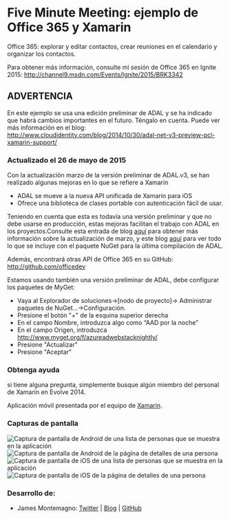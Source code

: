 Five Minute Meeting: ejemplo de Office 365 y Xamarin
=========================

Office 365: explorar y editar contactos, crear reuniones en el calendario y organizar los contactos.

Para obtener más información, consulte mi sesión de Office 365 en Ignite 2015: http://channel9.msdn.com/Events/Ignite/2015/BRK3342

## ADVERTENCIA
En este ejemplo se usa una edición preliminar de ADAL y se ha indicado que habrá cambios importantes en el futuro. Téngalo en cuenta. Puede ver más información en el blog: http://www.cloudidentity.com/blog/2014/10/30/adal-net-v3-preview-pcl-xamarin-support/

<h3>Actualizado el 26 de mayo de 2015</h3>
Con la actualización marzo de la versión preliminar de ADAL.v3, se han realizado algunas mejoras en lo que se refiere a Xamarin 
<ul>
	<li>
		ADAL se mueve a la nueva API unificada de Xamarin para iOS
	</li>
	<li>
		Ofrece una biblioteca de clases portable con autenticación fácil de usar.
	</li>
</ul>
<p>

Teniendo en cuenta que esta es todavía una versión preliminar y que no debe usarse en producción, estas mejoras facilitan el trabajo con ADAL en los proyectos.Consulte esta entrada de blog [aquí](http://www.cloudidentity.com/blog/2015/03/04/adal-v3-preview-march-refresh/) para obtener más información sobre la actualización de marzo, y este blog [aquí](https://www.nuget.org/packages/Microsoft.IdentityModel.Clients.ActiveDirectory/3.1.203031538-alpha) para ver todo lo que se incluye con el paquete NuGet para la última compilación de ADAL.

Además, encontrará otras API de Office 365 en su GitHub: http://github.com/officedev

Estamos usando también una versión preliminar de ADAL, debe configurar los paquetes de MyGet:

* Vaya al Explorador de soluciones->[nodo de proyecto]-> Administrar paquetes de NuGet…->Configuración.
* Presione el botón "+" de la esquina superior derecha
* En el campo Nombre, introduzca algo como “AAD por la noche”
* En el campo Origen, introduzca http://www.myget.org/f/azureadwebstacknightly/
* Presione "Actualizar"
* Presione "Aceptar"


### Obtenga ayuda

si tiene alguna pregunta, simplemente busque algún miembro del personal de Xamarin en Evolve 2014.

Aplicación móvil presentada por el equipo de [Xamarin](http://www.xamarin.com/).

### Capturas de pantalla

![Captura de pantalla de Android de una lista de personas que se muestra en la aplicación](Screenshots/android1.png)![Captura de pantalla de Android de la página de detalles de una persona](Screenshots/android2.png)
![Captura de pantalla de iOS de una lista de personas que se muestra en la aplicación](Screenshots/ios1.png)![Captura de pantalla de iOS de la página de detalles de una persona](Screenshots/ios2.png)

### Desarrollo de:
- James Montemagno: [Twitter](http://www.twitter.com/jamesmontemagno) | [Blog](http://motzcod.es) | [GitHub](http://www.github.com/jamesmontemagno)

